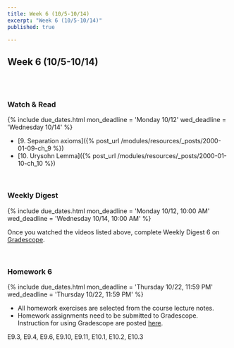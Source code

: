 ```yaml
---
title: Week 6 (10/5-10/14)
excerpt: "Week 6 (10/5-10/14)"
published: true

---
```


## Week 6 (10/5-10/14)

<br/>
<br/>


### Watch & Read

{% include due_dates.html
mon_deadline = 'Monday 10/12'
wed_deadline = 'Wednesday 10/14'
%}



* [9. Separation axioms]({% post_url /modules/resources/_posts/2000-01-09-ch_9 %})
* [10. Urysohn Lemma]({% post_url /modules/resources/_posts/2000-01-10-ch_10 %})

<br/>

### Weekly Digest

{% include due_dates.html
mon_deadline = 'Monday 10/12, 10:00 AM'
wed_deadline = 'Wednesday 10/14, 10:00 AM'
%}

Once you watched the videos listed above, complete Weekly Digest 6 on [Gradescope](https://www.gradescope.com).

<br/>



### Homework 6


{% include due_dates.html
mon_deadline = 'Thursday 10/22, 11:59 PM'
wed_deadline = 'Thursday 10/22, 11:59 PM'
%}

* All homework exercises are selected from the course lecture notes.
* Homework assignments need to be submitted to Gradescope. Instruction for
using Gradescope are posted [here](https://www.ubgradescope.info/).


E9.3, E9.4, E9.6, E9.10, E9.11, E10.1, E10.2, E10.3
